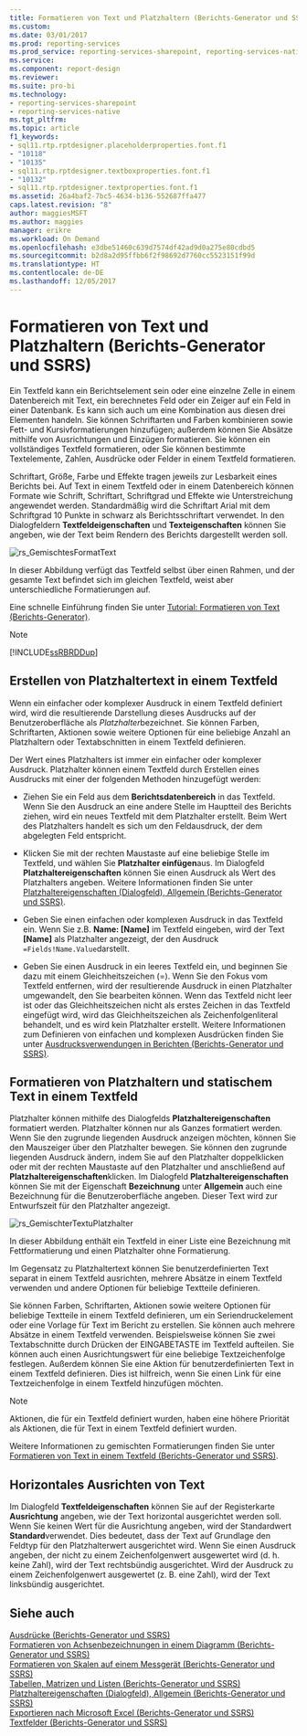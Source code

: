 ```yaml
---
title: Formatieren von Text und Platzhaltern (Berichts-Generator und SSRS) | Microsoft-Dokumentation
ms.custom: 
ms.date: 03/01/2017
ms.prod: reporting-services
ms.prod_service: reporting-services-sharepoint, reporting-services-native
ms.service: 
ms.component: report-design
ms.reviewer: 
ms.suite: pro-bi
ms.technology:
- reporting-services-sharepoint
- reporting-services-native
ms.tgt_pltfrm: 
ms.topic: article
f1_keywords:
- sql11.rtp.rptdesigner.placeholderproperties.font.f1
- "10118"
- "10135"
- sql11.rtp.rptdesigner.textboxproperties.font.f1
- "10132"
- sql11.rtp.rptdesigner.textproperties.font.f1
ms.assetid: 26a4baf2-7bc5-4634-b136-552687ffa477
caps.latest.revision: "8"
author: maggiesMSFT
ms.author: maggies
manager: erikre
ms.workload: On Demand
ms.openlocfilehash: e3dbe51460c639d7574df42ad9d0a275e80cdbd5
ms.sourcegitcommit: b2d8a2d95ffbb6f2f98692d7760cc5523151f99d
ms.translationtype: HT
ms.contentlocale: de-DE
ms.lasthandoff: 12/05/2017
---
```

# <a name="formatting-text-and-placeholders-report-builder-and-ssrs"></a>Formatieren von Text und Platzhaltern (Berichts-Generator und SSRS)
  Ein Textfeld kann ein Berichtselement sein oder eine einzelne Zelle in einem Datenbereich mit Text, ein berechnetes Feld oder ein Zeiger auf ein Feld in einer Datenbank. Es kann sich auch um eine Kombination aus diesen drei Elementen handeln. Sie können Schriftarten und Farben kombinieren sowie Fett- und Kursivformatierungen hinzufügen; außerdem können Sie Absätze mithilfe von Ausrichtungen und Einzügen formatieren. Sie können ein vollständiges Textfeld formatieren, oder Sie können bestimmte Textelemente, Zahlen, Ausdrücke oder Felder in einem Textfeld formatieren.  
  
 Schriftart, Größe, Farbe und Effekte tragen jeweils zur Lesbarkeit eines Berichts bei. Auf Text in einem Textfeld oder in einem Datenbereich können Formate wie Schrift, Schriftart, Schriftgrad und Effekte wie Unterstreichung angewendet werden. Standardmäßig wird die Schriftart Arial mit dem Schriftgrad 10 Punkte in schwarz als Berichtsschriftart verwendet. In den Dialogfeldern **Textfeldeigenschaften** und **Texteigenschaften** können Sie angeben, wie der Text beim Rendern des Berichts dargestellt werden soll.  
  
 ![rs_GemischtesFormatText](../../reporting-services/report-design/media/rs-mixedformattext.gif "rs_MixedFormatText")  
  
 In dieser Abbildung verfügt das Textfeld selbst über einen Rahmen, und der gesamte Text befindet sich im gleichen Textfeld, weist aber unterschiedliche Formatierungen auf.  
  
 Eine schnelle Einführung finden Sie unter [Tutorial: Formatieren von Text &#40;Berichts-Generator&#41;](../../reporting-services/tutorial-format-text-report-builder.md).  
  
> [!NOTE]  
>  [!INCLUDE[ssRBRDDup](../../includes/ssrbrddup-md.md)]  
  
## <a name="creating-placeholder-text-in-a-text-box"></a>Erstellen von Platzhaltertext in einem Textfeld  
 Wenn ein einfacher oder komplexer Ausdruck in einem Textfeld definiert wird, wird die resultierende Darstellung dieses Ausdrucks auf der Benutzeroberfläche als *Platzhalter*bezeichnet. Sie können Farben, Schriftarten, Aktionen sowie weitere Optionen für eine beliebige Anzahl an Platzhaltern oder Textabschnitten in einem Textfeld definieren.  
  
 Der Wert eines Platzhalters ist immer ein einfacher oder komplexer Ausdruck. Platzhalter können einem Textfeld durch Erstellen eines Ausdrucks mit einer der folgenden Methoden hinzugefügt werden:  
  
-   Ziehen Sie ein Feld aus dem **Berichtsdatenbereich** in das Textfeld. Wenn Sie den Ausdruck an eine andere Stelle im Hauptteil des Berichts ziehen, wird ein neues Textfeld mit dem Platzhalter erstellt. Beim Wert des Platzhalters handelt es sich um den Feldausdruck, der dem abgelegten Feld entspricht.  
  
-   Klicken Sie mit der rechten Maustaste auf eine beliebige Stelle im Textfeld, und wählen Sie **Platzhalter einfügen**aus. Im Dialogfeld **Platzhaltereigenschaften** können Sie einen Ausdruck als Wert des Platzhalters angeben. Weitere Informationen finden Sie unter [Platzhaltereigenschaften (Dialogfeld), Allgemein &#40;Berichts-Generator und SSRS&#41;](http://msdn.microsoft.com/library/7a867736-a3b0-4b5a-b3e5-fe7c8d7618a8).  
  
-   Geben Sie einen einfachen oder komplexen Ausdruck in das Textfeld ein. Wenn Sie z.B. **Name: [Name]** im Textfeld eingeben, wird der Text **[Name]** als Platzhalter angezeigt, der den Ausdruck `=Fields!Name.Value`darstellt.  
  
-   Geben Sie einen Ausdruck in ein leeres Textfeld ein, und beginnen Sie dazu mit einem Gleichheitszeichen (=). Wenn Sie den Fokus vom Textfeld entfernen, wird der resultierende Ausdruck in einen Platzhalter umgewandelt, den Sie bearbeiten können. Wenn das Textfeld nicht leer ist oder das Gleichheitszeichen nicht als erstes Zeichen in das Textfeld eingefügt wird, wird das Gleichheitszeichen als Zeichenfolgenliteral behandelt, und es wird kein Platzhalter erstellt. Weitere Informationen zum Definieren von einfachen und komplexen Ausdrücken finden Sie unter [Ausdrucksverwendungen in Berichten (Berichts-Generator und SSRS)](../../reporting-services/report-design/expression-uses-in-reports-report-builder-and-ssrs.md).  
  
## <a name="formatting-placeholders-and-static-text-in-a-text-box"></a>Formatieren von Platzhaltern und statischem Text in einem Textfeld  
 Platzhalter können mithilfe des Dialogfelds **Platzhaltereigenschaften** formatiert werden. Platzhalter können nur als Ganzes formatiert werden. Wenn Sie den zugrunde liegenden Ausdruck anzeigen möchten, können Sie den Mauszeiger über den Platzhalter bewegen. Sie können den zugrunde liegenden Ausdruck ändern, indem Sie auf den Platzhalter doppelklicken oder mit der rechten Maustaste auf den Platzhalter und anschließend auf **Platzhaltereigenschaften**klicken. Im Dialogfeld **Platzhaltereigenschaften** können Sie mit der Eigenschaft **Bezeichnung** unter **Allgemein** auch eine Bezeichnung für die Benutzeroberfläche angeben. Dieser Text wird zur Entwurfszeit für den Platzhalter angezeigt.  
  
 ![rs_GemischterTextuPlatzhalter](../../reporting-services/report-design/media/rs-mixedtextnplaceholder.gif "rs_MixedTextnPlaceholder")  
  
 In dieser Abbildung enthält ein Textfeld in einer Liste eine Bezeichnung mit Fettformatierung und einen Platzhalter ohne Formatierung.  
  
 Im Gegensatz zu Platzhaltertext können Sie benutzerdefinierten Text separat in einem Textfeld ausrichten, mehrere Absätze in einem Textfeld verwenden und andere Optionen für beliebige Textteile definieren.  
  
 Sie können Farben, Schriftarten, Aktionen sowie weitere Optionen für beliebige Textteile in einem Textfeld definieren, um ein Seriendruckelement oder eine Vorlage für Text im Bericht zu erstellen. Sie können auch mehrere Absätze in einem Textfeld verwenden. Beispielsweise können Sie zwei Textabschnitte durch Drücken der EINGABETASTE im Textfeld aufteilen. Sie können auch einen Ausrichtungswert für eine beliebige Textzeichenfolge festlegen. Außerdem können Sie eine Aktion für benutzerdefinierten Text in einem Textfeld definieren. Dies ist hilfreich, wenn Sie einen Link für eine Textzeichenfolge in einem Textfeld hinzufügen möchten.  
  
> [!NOTE]  
>  Aktionen, die für ein Textfeld definiert wurden, haben eine höhere Priorität als Aktionen, die für Text in einem Textfeld definiert wurden.  
  
 Weitere Informationen zu gemischten Formatierungen finden Sie unter [Formatieren von Text in einem Textfeld (Berichts-Generator und SSRS)](../../reporting-services/report-design/format-text-in-a-text-box-report-builder-and-ssrs.md).  
  
## <a name="aligning-horizontal-text-using-general"></a>Horizontales Ausrichten von Text  
 Im Dialogfeld **Textfeldeigenschaften** können Sie auf der Registerkarte **Ausrichtung** angeben, wie der Text horizontal ausgerichtet werden soll. Wenn Sie keinen Wert für die Ausrichtung angeben, wird der Standardwert **Standard**verwendet. Dies bedeutet, dass der Text auf Grundlage den Feldtyp für den Platzhalterwert ausgerichtet wird. Wenn Sie einen Ausdruck angeben, der nicht zu einem Zeichenfolgenwert ausgewertet wird (d. h. keine Zahl), wird der Text rechtsbündig ausgerichtet. Wird der Ausdruck zu einem Zeichenfolgenwert ausgewertet (z. B. eine Zahl), wird der Text linksbündig ausgerichtet.  
  
## <a name="see-also"></a>Siehe auch  
 [Ausdrücke &#40;Berichts-Generator und SSRS&#41;](../../reporting-services/report-design/expressions-report-builder-and-ssrs.md)   
 [Formatieren von Achsenbezeichnungen in einem Diagramm &#40;Berichts-Generator und SSRS&#41;](../../reporting-services/report-design/formatting-axis-labels-on-a-chart-report-builder-and-ssrs.md)   
 [Formatieren von Skalen auf einem Messgerät &#40;Berichts-Generator und SSRS&#41;](../../reporting-services/report-design/formatting-scales-on-a-gauge-report-builder-and-ssrs.md)   
 [Tabellen, Matrizen und Listen &#40;Berichts-Generator und SSRS&#41;](../../reporting-services/report-design/tables-matrices-and-lists-report-builder-and-ssrs.md)   
 [Platzhaltereigenschaften (Dialogfeld), Allgemein (Berichts-Generator und SSRS)](http://msdn.microsoft.com/library/7a867736-a3b0-4b5a-b3e5-fe7c8d7618a8)   
 [Exportieren nach Microsoft Excel (Berichts-Generator und SSRS)](../../reporting-services/report-builder/exporting-to-microsoft-excel-report-builder-and-ssrs.md)   
 [Textfelder &#40;Berichts-Generator und SSRS&#41;](../../reporting-services/report-design/text-boxes-report-builder-and-ssrs.md)  
  
  
